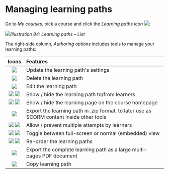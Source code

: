 # Managing learning paths

Go to _My courses_, pick a course and click the _Learning paths icon_ ![](../../.gitbook/assets/graphics36.png):

![](../../.gitbook/assets/graphics38.png)_Illustration 84: Learning paths – List_

The right-side column, _Authoring options_ includes tools to manage your learning paths:

| Icons | Features |
| :---: | :--- |
| ![](../../.gitbook/assets/images101.png) | Update the learning path's settings |
| ![](../../.gitbook/assets/images102%20%281%29.png) | Delete the learning path |
| ![](../../.gitbook/assets/graphics37.png) | Edit the learning path |
| ![](../../.gitbook/assets/images104%20%281%29.png) ![](../../.gitbook/assets/images105%20%281%29.png) | Show / hide the learning path to/from learners |
| ![](../../.gitbook/assets/images106%20%281%29.png) ![](../../.gitbook/assets/images107%20%281%29.png) | Show / hide the learning page on the course homepage |
| ![](../../.gitbook/assets/images108%20%281%29.png) | Export the learning path in .zip format, to later use as SCORM content inside other tools |
| ![](../../.gitbook/assets/images109%20%281%29.png) ![](../../.gitbook/assets/images110%20%281%29.png) | Allow / prevent multiple attempts by learners |
| ![](../../.gitbook/assets/graphics362.png) ![](../../.gitbook/assets/images111%20%281%29.png) | Toggle between full-screen or normal \(embedded\) view |
| ![](../../.gitbook/assets/graphics39.png) ![](../../.gitbook/assets/graphics42.png) | Re-order the learning paths |
| ![](../../.gitbook/assets/images114%20%281%29.png) | Export the complete learning path as a large multi-pages PDF document |
| ![](../../.gitbook/assets/graphics40.png) | Copy learning path |

